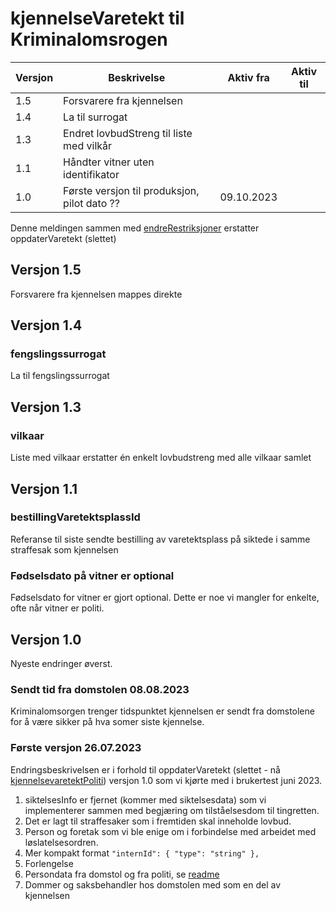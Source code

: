# kjennelseVaretekt til Kriminalomsrogen
| Versjon | Beskrivelse                                  | Aktiv fra  | Aktiv til |
|---------|----------------------------------------------|------------|-----------|
| 1.5     | Forsvarere fra kjennelsen                    |            |           |
| 1.4     | La til surrogat                              |            |           |
| 1.3     | Endret lovbudStreng til liste med vilkår     |            |           |
| 1.1     | Håndter vitner uten identifikator            |            |           |
| 1.0     | Første versjon til produksjon, pilot dato ?? | 09.10.2023 |           |

Denne meldingen sammen med [endreRestriksjoner](../endreRestriksjoner/readme.md) erstatter oppdaterVaretekt (slettet)

## Versjon 1.5
Forsvarere fra kjennelsen mappes direkte

## Versjon 1.4

### fengslingssurrogat
La til fengslingssurrogat

## Versjon 1.3

### vilkaar
Liste med vilkaar erstatter én enkelt lovbudstreng med alle vilkaar samlet

## Versjon 1.1

### bestillingVaretektsplassId

Referanse til siste sendte bestilling av varetektsplass på siktede i samme straffesak som kjennelsen

### Fødselsdato på vitner er optional

Fødselsdato for vitner er gjort optional. Dette er noe vi mangler for enkelte, ofte når vitner er politi.
## Versjon 1.0
Nyeste endringer øverst.
### Sendt tid fra domstolen 08.08.2023
Kriminalomsorgen trenger tidspunktet kjennelsen er sendt fra domstolene for å være sikker på hva somer siste kjennelse.
### Første versjon 26.07.2023
Endringsbeskrivelsen er i forhold til oppdaterVaretekt 
(slettet - nå [kjennelsevaretektPoliti](../kjennelsevaretektPoliti/readme.md)) 
versjon 1.0 som vi kjørte med i brukertest juni 2023.

1. siktelsesInfo er fjernet (kommer med siktelsesdata) som vi implementerer sammen med begjæring om tilståelsesdom til tingretten.
1. Det er lagt til straffesaker som i fremtiden skal inneholde lovbud.
1. Person og foretak som vi ble enige om i forbindelse med arbeidet med løslatelsesordren.
1. Mer kompakt format `"internId": { "type": "string" },`
1. Forlengelse
1. Persondata fra domstol og fra politi, se [readme](./readme.md)
1. Dommer og saksbehandler hos domstolen med som en del av kjennelsen
